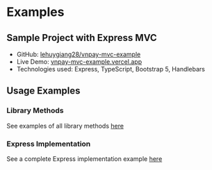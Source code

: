 # Examples

## Sample Project with Express MVC

-   GitHub: [lehuygiang28/vnpay-mvc-example](https://github.com/lehuygiang28/vnpay-mvc-example)
-   Live Demo: [vnpay-mvc-example.vercel.app](https://vnpay-mvc-example.vercel.app/)
-   Technologies used: Express, TypeScript, Bootstrap 5, Handlebars

## Usage Examples

### Library Methods

See examples of all library methods [here](https://github.com/lehuygiang28/vnpay/blob/main/example/index.ts)

### Express Implementation

See a complete Express implementation example [here](https://github.com/lehuygiang28/vnpay/blob/main/example/express.ts)

